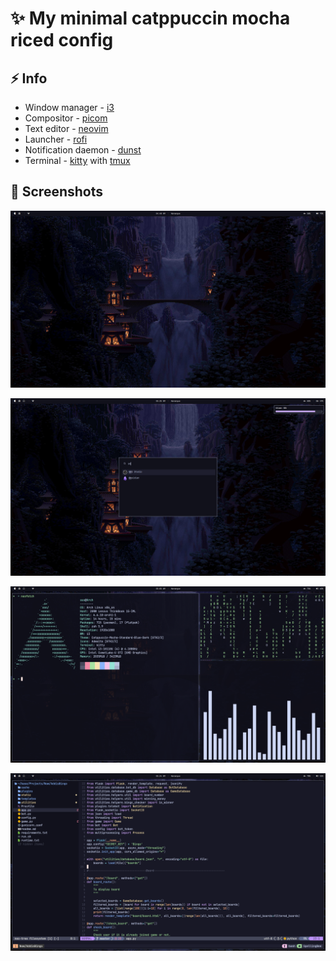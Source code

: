 # ✨ My minimal catppuccin mocha riced config

## ⚡ Info

- Window manager - [i3](https://i3wm.org/)
- Compositor - [picom](https://github.com/yshui/picom)
- Text editor - [neovim](https://github.com/neovim/neovim)
- Launcher - [rofi](https://github.com/davatorium/rofi)
- Notification daemon - [dunst](https://github.com/dunst-project/dunst)
- Terminal - [kitty](https://github.com/kovidgoyal/kitty) with [tmux](https://github.com/tmux/tmux)

## 📸 Screenshots
![screenshots 0](./screenshots/ss0.png)

![screenshots 0](./screenshots/ss1.png)

![screenshots 0](./screenshots/ss2.png)

![screenshots 0](./screenshots/ss3.png)

